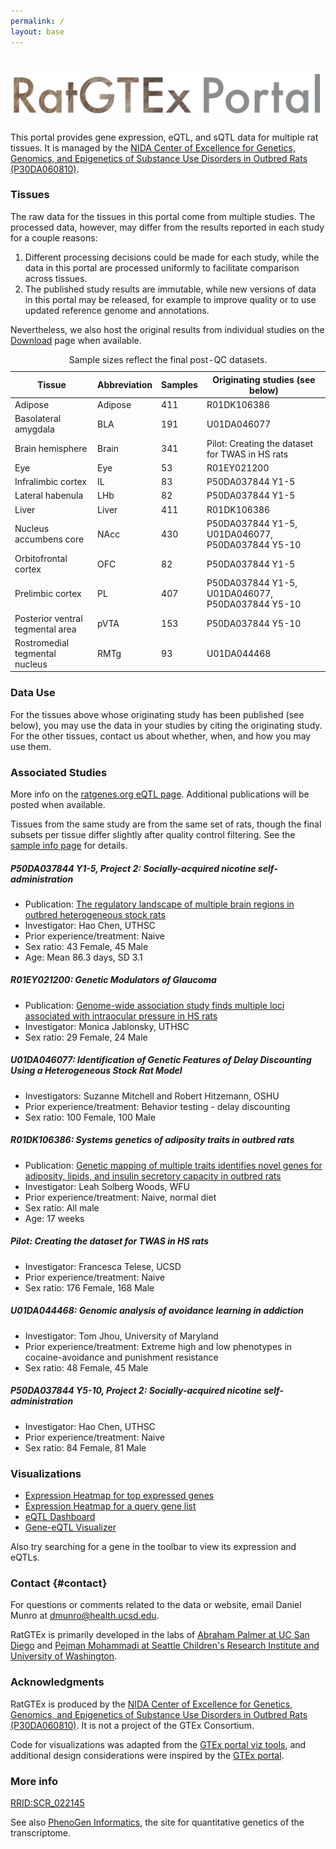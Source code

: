 ```yaml
---
permalink: /
layout: base
---
```


<h1 class="text-center mt-4">
    <img src="/assets/images/RatGTExPortal.png" class="img-fluid" width="500px" alt="RatGTEx Portal">
</h1>

This portal provides gene expression, eQTL, and sQTL data for multiple rat tissues. It is managed by the [NIDA Center of Excellence for Genetics, Genomics, and Epigenetics of Substance Use Disorders in Outbred Rats (P30DA060810)](https://ratgenes.org).

### Tissues

The raw data for the tissues in this portal come from multiple studies. The processed data, however, may differ from the results reported in each study for a couple reasons:

1. Different processing decisions could be made for each study, while the data in this portal are processed uniformly to facilitate comparison across tissues.
2. The published study results are immutable, while new versions of data in this portal may be released, for example to improve quality or to use updated reference genome and annotations.

Nevertheless, we also host the original results from individual studies on the [Download](/download/#studies) page when available.

<table class="table table-sm w-auto">
    <caption>Sample sizes reflect the final post-QC datasets.</caption>
    <thead>
        <tr><th>Tissue</th><th>Abbreviation</th><th>Samples</th><th>Originating studies (see below)</th></tr>
    </thead>
    <tbody>
        <tr><td>Adipose</td><td>Adipose</td><td>411</td><td>R01DK106386</td></tr>
        <tr><td>Basolateral amygdala</td><td>BLA</td><td>191</td><td>U01DA046077</td></tr>
        <tr><td>Brain hemisphere</td><td>Brain</td><td>341</td><td>Pilot: Creating the dataset for TWAS in HS rats</td></tr>
        <tr><td>Eye</td><td>Eye</td><td>53</td><td>R01EY021200</td></tr>
        <tr><td>Infralimbic cortex</td><td>IL</td><td>83</td><td>P50DA037844 Y1-5</td></tr>
        <tr><td>Lateral habenula</td><td>LHb</td><td>82</td><td>P50DA037844 Y1-5</td></tr>
        <tr><td>Liver</td><td>Liver</td><td>411</td><td>R01DK106386</td></tr>
        <tr><td>Nucleus accumbens core</td><td>NAcc</td><td>430</td><td>P50DA037844 Y1-5, U01DA046077, P50DA037844 Y5-10</td></tr>
        <tr><td>Orbitofrontal cortex</td><td>OFC</td><td>82</td><td>P50DA037844 Y1-5</td></tr>
        <tr><td>Prelimbic cortex</td><td>PL</td><td>407</td><td>P50DA037844 Y1-5, U01DA046077, P50DA037844 Y5-10</td></tr>
        <tr><td>Posterior ventral tegmental area</td><td>pVTA</td><td>153</td><td>P50DA037844 Y5-10</td></tr>
        <tr><td>Rostromedial tegmental nucleus</td><td>RMTg</td><td>93</td><td>U01DA044468</td></tr>
    </tbody>
</table>

### Data Use

For the tissues above whose originating study has been published (see below), you may use the data in your studies by citing the originating study. For the other tissues, contact us about whether, when, and how you may use them.

### Associated Studies

More info on the [ratgenes.org eQTL page](https://ratgenes.org/research-projects/eqtl/). Additional publications will be posted when available.

Tissues from the same study are from the same set of rats, though the final subsets per tissue differ slightly after quality control filtering. See the [sample info page](/about/samples/) for details.

##### P50DA037844 Y1-5, Project 2: Socially-acquired nicotine self-administration

- Publication: [The regulatory landscape of multiple brain regions in outbred heterogeneous stock rats](https://academic.oup.com/nar/article/50/19/10882/6764417)
- Investigator: Hao Chen, UTHSC
- Prior experience/treatment: Naive
- Sex ratio: 43 Female, 45 Male
- Age: Mean 86.3 days, SD 3.1

##### R01EY021200: Genetic Modulators of Glaucoma

- Publication: [Genome-wide association study finds multiple loci associated with intraocular pressure in HS rats](https://doi.org/10.3389/fgene.2022.1029058)
- Investigator: Monica Jablonsky, UTHSC
- Sex ratio: 29 Female, 24 Male

##### U01DA046077: Identification of Genetic Features of Delay Discounting Using a Heterogeneous Stock Rat Model

- Investigators: Suzanne Mitchell and Robert Hitzemann, OSHU
- Prior experience/treatment: Behavior testing - delay discounting
- Sex ratio: 100 Female, 100 Male

##### R01DK106386: Systems genetics of adiposity traits in outbred rats

- Publication: [Genetic mapping of multiple traits identifies novel genes for adiposity, lipids, and insulin secretory capacity in outbred rats](https://diabetesjournals.org/diabetes/article-abstract/72/1/135/147723/Genetic-Mapping-of-Multiple-Traits-Identifies)
- Investigator: Leah Solberg Woods, WFU
- Prior experience/treatment: Naive, normal diet
- Sex ratio: All male
- Age: 17 weeks

##### Pilot: Creating the dataset for TWAS in HS rats

- Investigator: Francesca Telese, UCSD
- Prior experience/treatment: Naive  
- Sex ratio: 176 Female, 168 Male

##### U01DA044468: Genomic analysis of avoidance learning in addiction

- Investigator: Tom Jhou, University of Maryland
- Prior experience/treatment: Extreme high and low phenotypes in cocaine-avoidance and punishment resistance
- Sex ratio: 48 Female, 45 Male

##### P50DA037844 Y5-10, Project 2: Socially-acquired nicotine self-administration

- Investigator: Hao Chen, UTHSC
- Prior experience/treatment: Naive
- Sex ratio: 84 Female, 81 Male

### Visualizations

- [Expression Heatmap for top expressed genes](/top-expressed/)
- [Expression Heatmap for a query gene list](/query-gene-expression/)
- [eQTL Dashboard](/eqtl-dashboard/)
- [Gene-eQTL Visualizer](/gene-eqtl-visualizer/)

Also try searching for a gene in the toolbar to view its expression and eQTLs.

### Contact {#contact}

For questions or comments related to the data or website, email Daniel Munro at [dmunro@health.ucsd.edu](mailto:dmunro@health.ucsd.edu).

RatGTEx is primarily developed in the labs of [Abraham Palmer at UC San Diego](https://palmerlab.org/) and [Pejman Mohammadi at Seattle Children's Research Institute and University of Washington](https://pejlab.org/).

### Acknowledgments

RatGTEx is produced by the [NIDA Center of Excellence for Genetics, Genomics, and Epigenetics of Substance Use Disorders in Outbred Rats (P30DA060810)](https://ratgenes.org). It is not a project of the GTEx Consortium.

Code for visualizations was adapted from the [GTEx portal viz tools](https://github.com/broadinstitute/gtex-viz), and additional design considerations were inspired by the [GTEx portal](https://gtexportal.org/).

### More info

[RRID:SCR_022145](https://scicrunch.org/resources/data/record/nlx_144509-1/SCR_022145/resolver)

See also [PhenoGen Informatics](https://phenogen.org/index.jsp), the site for quantitative genetics of the transcriptome.
